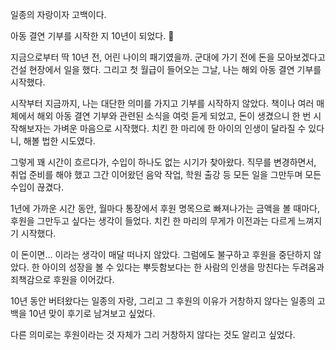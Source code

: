 일종의 자랑이자 고백이다.

아동 결연 기부를 시작한 지 10년이 되었다. 👏

지금으로부터 딱 10년 전, 어린 나이의 패기였을까. 군대에 가기 전에 돈을 모아보겠다고 건설 현장에서 일을 했다.
그리고 첫 월급이 들어오는 그날, 나는 해외 아동 결연 기부를 시작했다.

시작부터 지금까지, 나는 대단한 의미를 가지고 기부를 시작하지 않았다. 책이나 여러 매체에서 해외 아동 결연 기부와 관련된 소식을 여럿 듣게 되었고, 돈이 생겼으니 한 번 시작해보자는 가벼운 마음으로 시작했다. 치킨 한 마리에 한 아이의 인생이 달라질 수 있다니, 해볼 법한 시도였다.

그렇게 꽤 시간이 흐르다가, 수입이 하나도 없는 시기가 찾아왔다. 직무를 변경하면서, 취업 준비를 해야 했고 그간 이어왔던 음악 작업, 학원 출강 등 모든 일을 그만두며 모든 수입이 끊겼다.

1년에 가까운 시간 동안, 월마다 통장에서 후원 명목으로 빠져나가는 금액을 볼 때마다, 후원을 그만두고 싶다는 생각이 들었다. 치킨 한 마리의 무게가 이전과는 다르게 느껴지기 시작했다.

이 돈이면... 이라는 생각이 매달 떠나지 않았다. 그럼에도 불구하고 후원을 중단하지 않았다. 
한 아이의 성장을 볼 수 있다는 뿌듯함보다는 한 사람의 인생을 망친다는 두려움과 죄책감으로 후원을 이어갔다.

10년 동안 버텨왔다는 일종의 자랑, 그리고 그 후원의 이유가 거창하지 않다는 일종의 고백을 10년 맞이 후기로 남겨보고 싶었다.

다른 의미로는 후원이라는 것 자체가 그리 거창하지 않다는 것도 알리고 싶었다.
